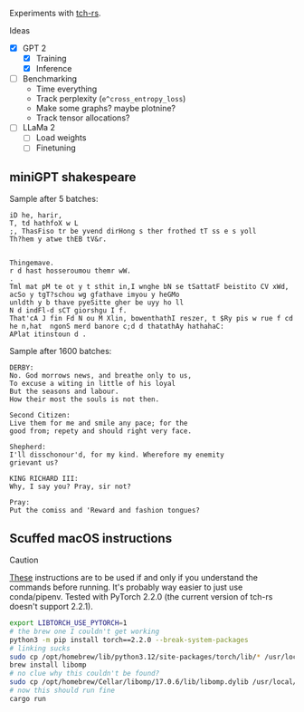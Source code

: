 Experiments with [tch-rs](https://github.com/LaurentMazare/tch-rs).

Ideas

- [x] GPT 2
    - [x] Training
    - [x] Inference
- [ ] Benchmarking
    - Time everything
    - Track perplexity (`e^cross_entropy_loss`)
    - Make some graphs? maybe plotnine?
    - Track tensor allocations?
- [ ] LLaMa 2
    - [ ] Load weights
    - [ ] Finetuning

## miniGPT shakespeare

Sample after 5 batches:

```
iD he, harir,
T, td hathfoX w L
;, ThasFiso tr be yvend dirHong s ther frothed tT ss e s yoll
Th?hem y atwe thEB tV&r.


Thingemave.
r d hast hosseroumou themr wW.
.
Tml mat pM te ot y t sthit in,I wnghe bN se tSattatF beistito CV xWd, acSo y tgT?schou wg gfathave imyou y heGMo
unldth y b thave pyeSitte gher be uyy ho ll
N d indFl-d sCT giorshgu I f.
That'cA J fin Fd N ou M Xlin, bowenthathI reszer, t $Ry pis w rue f cd he n,hat  ngonS merd banore c;d d thatathAy hathahaC:
APlat itinstoun d .
```

Sample after 1600 batches:

```
DERBY:
No. God morrows news, and breathe only to us,
To excuse a witing in little of his loyal
But the seasons and labour.
How their most the souls is not then.

Second Citizen:
Live them for me and smile any pace; for the
good from; repety and should right very face.

Shepherd:
I'll disschonour'd, for my kind. Wherefore my enemity
grievant us?

KING RICHARD III:
Why, I say you? Pray, sir not?

Pray:
Put the comiss and 'Reward and fashion tongues?
```

## Scuffed macOS instructions

> [!CAUTION]
> [These](https://github.com/LaurentMazare/tch-rs/issues/488#issuecomment-1825404820) instructions are to be used if and only if you understand the commands before running. It's probably way easier to just use conda/pipenv. Tested with PyTorch 2.2.0 (the current version of tch-rs doesn't support 2.2.1).

```bash
export LIBTORCH_USE_PYTORCH=1
# the brew one I couldn't get working
python3 -m pip install torch==2.2.0 --break-system-packages
# linking sucks
sudo cp /opt/homebrew/lib/python3.12/site-packages/torch/lib/* /usr/local/lib/
brew install libomp
# no clue why this couldn't be found?
sudo cp /opt/homebrew/Cellar/libomp/17.0.6/lib/libomp.dylib /usr/local/lib/
# now this should run fine
cargo run
```
